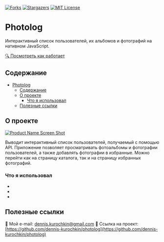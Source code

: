 <!-- PROJECT SHIELDS -->
<!--
*** I'm using markdown "reference style" links for readability.
*** Reference links are enclosed in brackets [ ] instead of parentheses ( ).
*** See the bottom of this document for the declaration of the reference variables
*** for contributors-url, forks-url, etc. This is an optional, concise syntax you may use.
*** https://www.markdownguide.org/basic-syntax/#reference-style-links
-->
[![Forks][forks-shield]][forks-url]
[![Stargazers][stars-shield]][stars-url]
[![MIT License][license-shield]][license-url]

<!-- PROJECT LOGO -->
# Photolog

Интерактивный список пользователей, их альбомов и фотографий на нативном JavaScript.

<a href="https://github.com/dennis-kurochkin/photolog">🔍 Посмотреть как работает</a>




<!-- Содержание -->
## Содержание

- [Photolog](#photolog)
  - [Содержание](#содержание)
  - [О проекте](#о-проекте)
    - [Что я использовал](#что-я-использовал)
  - [Полезные ссылки](#полезные-ссылки)



<!-- ABOUT THE PROJECT -->
## О проекте

[![Product Name Screen Shot][product-screenshot]](https://example.com)

Выводит интерактивный список пользователей, получаемый с помощью API. Приложение позволяет просматривать фотоальбомы и фотографии пользователей, а также добавлять фотографии в избранные. Можно перейти как на страницу каталога, так и на страницу избранных фотографий.


### Что я использовал

* []()
* []()
* []()


## Полезные ссылки

📧 Мой e-mail:  dennis.kurochkin@gmail.com
💼 Ссылка на проект: [https://github.com/dennis-kurochkin/photolog](https://github.com/dennis-kurochkin/photolog)


<!-- MARKDOWN LINKS & IMAGES -->
<!-- https://www.markdownguide.org/basic-syntax/#reference-style-links -->
[contributors-shield]: https://img.shields.io/github/contributors/dennis-kurochkin/photolog.svg?style=flat-square
[contributors-url]: https://github.com/dennis-kurochkin/photolog/graphs/contributors
[forks-shield]: https://img.shields.io/github/forks/dennis-kurochkin/photolog.svg?style=flat-square
[forks-url]: https://github.com/dennis-kurochkin/photolog/network/members
[stars-shield]: https://img.shields.io/github/stars/dennis-kurochkin/photolog.svg?style=flat-square
[stars-url]: https://github.com/dennis-kurochkin/photolog/stargazers
[issues-shield]: https://img.shields.io/github/issues/dennis-kurochkin/photolog.svg?style=flat-square
[issues-url]: https://github.com/dennis-kurochkin/photolog/issues
[license-shield]: https://img.shields.io/github/license/dennis-kurochkin/photolog.svg?style=flat-square
[license-url]: https://github.com/dennis-kurochkin/photolog/blob/master/LICENSE.txt
[product-screenshot]: images/screenshot.png

